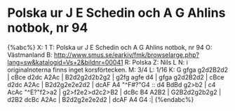 # Polska ur J E Schedin och A G Ahlins notbok, nr 94

{%abc%}
X: 1
T: Polska ur J E Schedin och A G Ahlins notbok, nr 94
O: Västmanland
B: http://www.smus.se/earkiv/fmk/browselarge.php?lang=sw&katalogid=Vs+2&bildnr=00041
R: Polska
Z: Nils L
N: i originalnoterna finns inget korsförtecken.
M: 3/4
L: 1/16
K: G
gfga g2d2B2d2 | cBce d2dc A2Ac | B2d2g2d2b2g2 | g2fg agfe d4 | 
gfga g2d2B2d2 | cBce d2dc A2Ac | B2d2g2e2e2d2 | dcAF A4 "^F\#?"G4 ::
d4 BdBd g2>b2 | c4 AcAc "^E?"f2>a2 | g2>f2e2>d2c2>B2 | dcBc B4 A2B2 |
G2B2d2g2b2g2 | d2B2 dcBc A2Ac | B2d2g2e2e2d2 | dcAF A4 G4 :|
{%endabc%}

